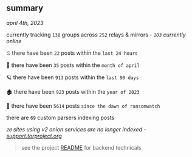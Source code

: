 
## summary
_april 4th, 2023_

currently tracking `138` groups across `252` relays & mirrors - _`103` currently online_

⏲ there have been `22` posts within the `last 24 hours`

🦈 there have been `35` posts within the `month of april`

🪐 there have been `913` posts within the `last 90 days`

🏚 there have been `923` posts within the `year of 2023`

🦕 there have been `5614` posts `since the dawn of ransomwatch`

there are `69` custom parsers indexing posts

_`20` sites using v2 onion services are no longer indexed - [support.torproject.org](https://support.torproject.org/onionservices/v2-deprecation/)_

> see the project [README](https://github.com/joshhighet/ransomwatch#ransomwatch--) for backend technicals
